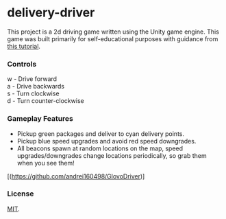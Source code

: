 # delivery-driver

This project is a 2d driving game written using the Unity game engine. This game was built primarily for self-educational purposes with guidance from [this tutorial](https://www.udemy.com/course/unitycourse/).

### Controls
w - Drive forward  
a - Drive backwards  
s - Turn clockwise  
d - Turn counter-clockwise  

### Gameplay Features
- Pickup green packages and deliver to cyan delivery points.
- Pickup blue speed upgrades and avoid red speed downgrades.
- All beacons spawn at random locations on the map, speed upgrades/downgrades change locations periodically, so grab them when you see them!



[(https://github.com/andrei160498/GlovoDriver)]

### License

[MIT](./LICENSE).
